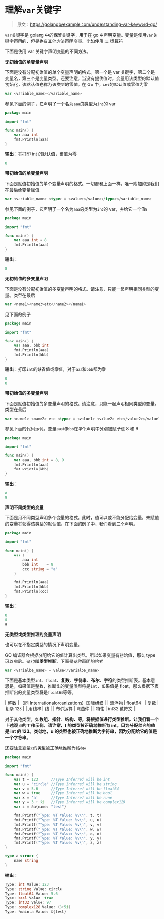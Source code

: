 # 理解`var`关键字

> 原文：<https://golangbyexample.com/understanding-var-keyword-go/>

`var`关键字是 golang 中的保留关键字，用于在 go 中声明变量。变量是使用`var`关键字声明的，但是也有其他方法声明变量，比如使用 **:=** 运算符

下面是使用 var 关键字声明变量的不同方法。

**无初始值的单变量声明**

下面是没有分配初始值的单个变量声明的格式。第一个是 var 关键字，第二个是变量名，第三个是变量类型。还要注意，当没有提供值时，变量用该类型的默认值初始化，该默认值也称为该类型的零值。在 Go 中，`int`的默认值或零值为零

```go
var <variable_name></variable_name> 
```

参见下面的例子，它声明了一个名为`aaa`的类型为`int`的 var

```go
package main

import "fmt"

func main() {
    var aaa int
    fmt.Println(aaa)
}
```

**输出**：将打印 int 的默认值，该值为零

```go
0
```

**带初始值的单变量声明**

下面是赋值初始值的单个变量声明的格式。一切都和上面一样，唯一附加的是我们在最后给变量赋值

```go
var <variable_name> <type> = <value></value></type></variable_name>
```

参见下面的例子，它声明了一个名为`aaa`的类型为`int`的 var，并给它一个值`8`

```go
package main

import "fmt"

func main() {
    var aaa int = 8
    fmt.Println(aaa)
}
```

**输出**：

```go
8
```

**无初始值的多变量声明**

下面是没有分配初始值的多变量声明的格式。请注意，只能一起声明相同类型的变量。类型在最后

```go
var <name1><name2>etc</name2></name1> 
```

见下面的例子

```go
package main

import "fmt"

func main() {
    var aaa, bbb int
    fmt.Println(aaa)
    fmt.Println(bbb)
}
```

**输出**：打印`int`的缺省值或零值，对于`aaa`和`bbb`都为零

```go
0
0
```

**带初始值的多变量声明**

下面是赋值初始值的多变量声明的格式。请注意，只能一起声明相同类型的变量。类型在最后

```go
var <name1> <name2> etc <type> = <value1> <value2> etc</value2></value1></type></name2></name1>
```

参见下面的代码示例。变量`aaa`和`bbb`在单个声明中分别被赋予值 8 和 9

```go
package main

import "fmt"

func main() {
    var aaa, bbb int = 8, 9
    fmt.Println(aaa)
    fmt.Println(bbb)
}
```

**输出**：

```go
8
9
```

**声明不同类型的变量**

下面是用不同类型声明多个变量的格式。此时，值可以或不能分配给变量。未赋值的变量将获得该类型的默认值。在下面的例子中，我们看到三个声明。

```go
package main

import "fmt"

func main() {
    var (
        aaa int
        bbb int    = 8
        ccc string = "a"
    )

    fmt.Println(aaa)
    fmt.Println(bbb)
    fmt.Println(ccc)
}
```

**输出**：

```go
0
8
a
```

**无类型或类型推理的变量声明**

也可以在不指定类型的情况下声明变量。

GO 编译器会根据分配给它的值计算出类型。所以如果变量有初始值，那么 type 可以省略。这也叫**类型推断**。下面是这种声明的格式

```go
var <varialbe_name> = value</varialbe_name>
```

下面是基本类型`int`、`float`、**复数**、**字符串**、**布尔**、**字符**的类型推断表。基本意思是，如果值是整数，推断出的变量类型将是`int`，如果值是 float，那么根据下表推断出的变量类型将是`float64`等等。



| 整数 | （同 Internationalorganizations）国际组织 |
| 漂浮物 | float64 |
| 复数 | 复杂 128 |
| 用线串 | 线 |
| 布尔运算 | 弯曲件 |
| 特性 | int32 或符文 |



对于其他类型，如**数组**、**指针**、**结构、**等，将根据值进行类型推断。让我们看一个上述观点的工作示例。请注意，t 的类型被正确地推断为 int，因为分配给它的值是 int 的 123。类似地，u 的类型也被正确地推断为字符串，因为分配给它的值是一个**字符串**。

还要注意变量`z`的类型被正确地推断为结构`a`

```go
package main

import "fmt"

func main() {
    var t = 123      //Type Inferred will be int
    var u = "circle" //Type Inferred will be string
    var v = 5.6      //Type Inferred will be float64
    var w = true     //Type Inferred will be bool
    var x = 'a'      //Type Inferred will be rune
    var y = 3 + 5i   //Type Inferred will be complex128
    var z = &a{name: "test"}

    fmt.Printf("Type: %T Value: %v\n", t, t)
    fmt.Printf("Type: %T Value: %v\n", u, u)
    fmt.Printf("Type: %T Value: %v\n", v, v)
    fmt.Printf("Type: %T Value: %v\n", w, w)
    fmt.Printf("Type: %T Value: %v\n", x, x)
    fmt.Printf("Type: %T Value: %v\n", y, y)
    fmt.Printf("Type: %T Value: %v\n", z, z)
}

type a struct {
    name string
}
```

**输出**：

```go
Type: int Value: 123
Type: string Value: circle
Type: float64 Value: 5.6
Type: bool Value: true
Type: int32 Value: 97
Type: complex128 Value: (3+5i)
Type: *main.a Value: &{test}
```